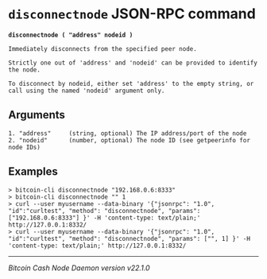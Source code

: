 `disconnectnode` JSON-RPC command
=================================

**`disconnectnode ( "address" nodeid )`**

```
Immediately disconnects from the specified peer node.

Strictly one out of 'address' and 'nodeid' can be provided to identify the node.

To disconnect by nodeid, either set 'address' to the empty string, or call using the named 'nodeid' argument only.
```

Arguments
---------

```
1. "address"     (string, optional) The IP address/port of the node
2. "nodeid"      (number, optional) The node ID (see getpeerinfo for node IDs)
```

Examples
--------

```
> bitcoin-cli disconnectnode "192.168.0.6:8333"
> bitcoin-cli disconnectnode "" 1
> curl --user myusername --data-binary '{"jsonrpc": "1.0", "id":"curltest", "method": "disconnectnode", "params": ["192.168.0.6:8333"] }' -H 'content-type: text/plain;' http://127.0.0.1:8332/
> curl --user myusername --data-binary '{"jsonrpc": "1.0", "id":"curltest", "method": "disconnectnode", "params": ["", 1] }' -H 'content-type: text/plain;' http://127.0.0.1:8332/
```

***

*Bitcoin Cash Node Daemon version v22.1.0*
